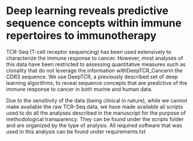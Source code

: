 # Deep learning reveals predictive sequence concepts within immune repertoires to immunotherapy

TCR-Seq (T-cell receptor sequencing) has been used extensively to characterize the immune response to cancer. However, most analyses of this data have been restricted to assessing quantitative measures such as clonality that do not leverage the information withDeepTCR_Cancerin the CDR3 sequence. We use DeepTCR, a previously described set of deep learning algorithms, to reveal sequence concepts that are predictive of the immune response to cancer in both murine and human data.

Due to the sensitivity of the data (being clinical in nature), while we cannot make available the raw TCR-Seq data, we have made available all scripts used to do all the analyses described in the manuscript for the purpose of methodological transparency. They can be found under the scripts folder and are organized by the type of analysis. All required software that was used in this analysis can be found under requirements.txt